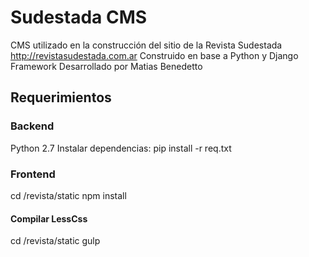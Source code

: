 # Sudestada CMS
CMS utilizado en la construcción del sitio de la Revista Sudestada
http://revistasudestada.com.ar
Construido en base a Python y Django Framework
Desarrollado por Matias Benedetto

## Requerimientos
### Backend
Python 2.7
Instalar dependencias: pip install -r req.txt

### Frontend
cd /revista/static
npm install

#### Compilar LessCss
cd /revista/static
gulp